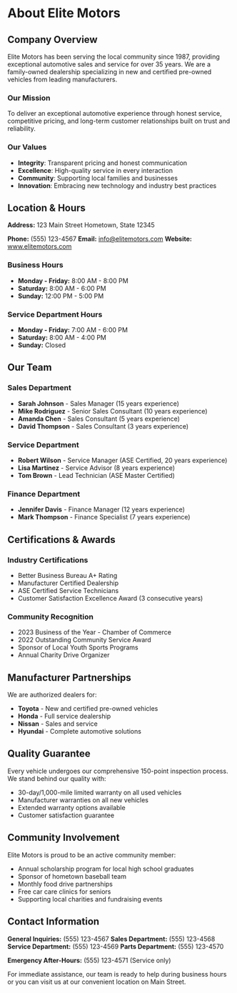 # About Elite Motors

## Company Overview

Elite Motors has been serving the local community since 1987, providing exceptional automotive sales and service for over 35 years. We are a family-owned dealership specializing in new and certified pre-owned vehicles from leading manufacturers.

### Our Mission
To deliver an exceptional automotive experience through honest service, competitive pricing, and long-term customer relationships built on trust and reliability.

### Our Values
- **Integrity**: Transparent pricing and honest communication
- **Excellence**: High-quality service in every interaction
- **Community**: Supporting local families and businesses
- **Innovation**: Embracing new technology and industry best practices

## Location & Hours

**Address:**
123 Main Street
Hometown, State 12345

**Phone:** (555) 123-4567
**Email:** info@elitemotors.com
**Website:** www.elitemotors.com

### Business Hours
- **Monday - Friday:** 8:00 AM - 8:00 PM
- **Saturday:** 8:00 AM - 6:00 PM
- **Sunday:** 12:00 PM - 5:00 PM

### Service Department Hours
- **Monday - Friday:** 7:00 AM - 6:00 PM
- **Saturday:** 8:00 AM - 4:00 PM
- **Sunday:** Closed

## Our Team

### Sales Department
- **Sarah Johnson** - Sales Manager (15 years experience)
- **Mike Rodriguez** - Senior Sales Consultant (10 years experience)
- **Amanda Chen** - Sales Consultant (5 years experience)
- **David Thompson** - Sales Consultant (3 years experience)

### Service Department
- **Robert Wilson** - Service Manager (ASE Certified, 20 years experience)
- **Lisa Martinez** - Service Advisor (8 years experience)
- **Tom Brown** - Lead Technician (ASE Master Certified)

### Finance Department
- **Jennifer Davis** - Finance Manager (12 years experience)
- **Mark Thompson** - Finance Specialist (7 years experience)

## Certifications & Awards

### Industry Certifications
- Better Business Bureau A+ Rating
- Manufacturer Certified Dealership
- ASE Certified Service Technicians
- Customer Satisfaction Excellence Award (3 consecutive years)

### Community Recognition
- 2023 Business of the Year - Chamber of Commerce
- 2022 Outstanding Community Service Award
- Sponsor of Local Youth Sports Programs
- Annual Charity Drive Organizer

## Manufacturer Partnerships

We are authorized dealers for:
- **Toyota** - New and certified pre-owned vehicles
- **Honda** - Full service dealership
- **Nissan** - Sales and service
- **Hyundai** - Complete automotive solutions

## Quality Guarantee

Every vehicle undergoes our comprehensive 150-point inspection process. We stand behind our quality with:
- 30-day/1,000-mile limited warranty on all used vehicles
- Manufacturer warranties on all new vehicles
- Extended warranty options available
- Customer satisfaction guarantee

## Community Involvement

Elite Motors is proud to be an active community member:
- Annual scholarship program for local high school graduates
- Sponsor of hometown baseball team
- Monthly food drive partnerships
- Free car care clinics for seniors
- Supporting local charities and fundraising events

## Contact Information

**General Inquiries:** (555) 123-4567
**Sales Department:** (555) 123-4568
**Service Department:** (555) 123-4569
**Parts Department:** (555) 123-4570

**Emergency After-Hours:** (555) 123-4571 (Service only)

For immediate assistance, our team is ready to help during business hours or you can visit us at our convenient location on Main Street.
